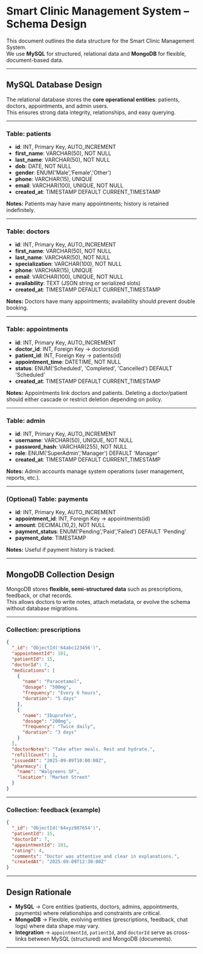 # Smart Clinic Management System – Schema Design

This document outlines the data structure for the Smart Clinic Management System.  
We use **MySQL** for structured, relational data and **MongoDB** for flexible, document-based data.

---

## MySQL Database Design

The relational database stores the **core operational entities**: patients, doctors, appointments, and admin users.  
This ensures strong data integrity, relationships, and easy querying.

---

### Table: patients
- **id**: INT, Primary Key, AUTO_INCREMENT  
- **first_name**: VARCHAR(50), NOT NULL  
- **last_name**: VARCHAR(50), NOT NULL  
- **dob**: DATE, NOT NULL  
- **gender**: ENUM('Male','Female','Other')  
- **phone**: VARCHAR(15), UNIQUE  
- **email**: VARCHAR(100), UNIQUE, NOT NULL  
- **created_at**: TIMESTAMP DEFAULT CURRENT_TIMESTAMP  

**Notes:** Patients may have many appointments; history is retained indefinitely.

---

### Table: doctors
- **id**: INT, Primary Key, AUTO_INCREMENT  
- **first_name**: VARCHAR(50), NOT NULL  
- **last_name**: VARCHAR(50), NOT NULL  
- **specialization**: VARCHAR(100), NOT NULL  
- **phone**: VARCHAR(15), UNIQUE  
- **email**: VARCHAR(100), UNIQUE, NOT NULL  
- **availability**: TEXT (JSON string or serialized slots)  
- **created_at**: TIMESTAMP DEFAULT CURRENT_TIMESTAMP  

**Notes:** Doctors have many appointments; availability should prevent double booking.

---

### Table: appointments
- **id**: INT, Primary Key, AUTO_INCREMENT  
- **doctor_id**: INT, Foreign Key → doctors(id)  
- **patient_id**: INT, Foreign Key → patients(id)  
- **appointment_time**: DATETIME, NOT NULL  
- **status**: ENUM('Scheduled', 'Completed', 'Cancelled') DEFAULT 'Scheduled'  
- **created_at**: TIMESTAMP DEFAULT CURRENT_TIMESTAMP  

**Notes:** Appointments link doctors and patients. Deleting a doctor/patient should either cascade or restrict deletion depending on policy.

---

### Table: admin
- **id**: INT, Primary Key, AUTO_INCREMENT  
- **username**: VARCHAR(50), UNIQUE, NOT NULL  
- **password_hash**: VARCHAR(255), NOT NULL  
- **role**: ENUM('SuperAdmin','Manager') DEFAULT 'Manager'  
- **created_at**: TIMESTAMP DEFAULT CURRENT_TIMESTAMP  

**Notes:** Admin accounts manage system operations (user management, reports, etc.).

---

### (Optional) Table: payments
- **id**: INT, Primary Key, AUTO_INCREMENT  
- **appointment_id**: INT, Foreign Key → appointments(id)  
- **amount**: DECIMAL(10,2), NOT NULL  
- **payment_status**: ENUM('Pending','Paid','Failed') DEFAULT 'Pending'  
- **payment_date**: TIMESTAMP  

**Notes:** Useful if payment history is tracked.

---

## MongoDB Collection Design

MongoDB stores **flexible, semi-structured data** such as prescriptions, feedback, or chat records.  
This allows doctors to write notes, attach metadata, or evolve the schema without database migrations.

---

### Collection: prescriptions
```json
{
  "_id": "ObjectId('64abc123456')",
  "appointmentId": 101,
  "patientId": 15,
  "doctorId": 7,
  "medications": [
    {
      "name": "Paracetamol",
      "dosage": "500mg",
      "frequency": "Every 6 hours",
      "duration": "5 days"
    },
    {
      "name": "Ibuprofen",
      "dosage": "200mg",
      "frequency": "Twice daily",
      "duration": "3 days"
    }
  ],
  "doctorNotes": "Take after meals. Rest and hydrate.",
  "refillCount": 1,
  "issuedAt": "2025-09-09T10:00:00Z",
  "pharmacy": {
    "name": "Walgreens SF",
    "location": "Market Street"
  }
}
```

---

### Collection: feedback (example)
```json
{
  "_id": "ObjectId('64xyz987654')",
  "patientId": 15,
  "doctorId": 7,
  "appointmentId": 101,
  "rating": 4,
  "comments": "Doctor was attentive and clear in explanations.",
  "createdAt": "2025-09-09T12:30:00Z"
}
```

---

## Design Rationale
- **MySQL** → Core entities (patients, doctors, admins, appointments, payments) where relationships and constraints are critical.  
- **MongoDB** → Flexible, evolving entities (prescriptions, feedback, chat logs) where data shape may vary.  
- **Integration** → `appointmentId`, `patientId`, and `doctorId` serve as cross-links between MySQL (structured) and MongoDB (documents).

---

